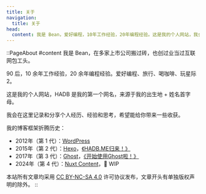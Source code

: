 ```yaml
---
title: 关于
navigation:
  title: 关于
head:
  content: 我是 Bean，爱好编程，10年工作经验，20年编程经验。这是我的个人网站，我会在这里记录和分享个人经历、经验和思考，希望能给你带来一些收获。
---
```


::PageAbout
#content
我是 Bean，在多家上市公司搬过砖，也创过业当过互联网包工头。

90 后，10 余年工作经验，20 余年编程经验。爱好编程、旅行、喝咖啡、玩星际2。

这是我的个人网站，HADB 是我的第一个网名，来源于我的出生地 + 姓名首字母。

我会在这里记录和分享个人经历、经验和思考，希望能给你带来一些收获。

我的博客框架折腾历史：

- 2012年（第 1 代）：[WordPress](https://wordpress.org/)
- 2015年（第 2 代）：[Hexo](https://hexo.io/)，[《HADB.ME归来！》](https://hadb.me/hadb-me-back/)
- 2017年（第 3 代）：[Ghost](https://ghost.org/)，[《开始使用Ghost啦！》](https://hadb.me/using-ghost/)
- 2024年（第 4 代）：[Nuxt Content](https://content.nuxt.com/)，🚧 WIP

本站所有文章均采用 [CC BY-NC-SA 4.0](https://creativecommons.org/licenses/by-nc-sa/4.0/deed.zh-hans) 许可协议发布，文章开头有单独版权声明的除外。
::
